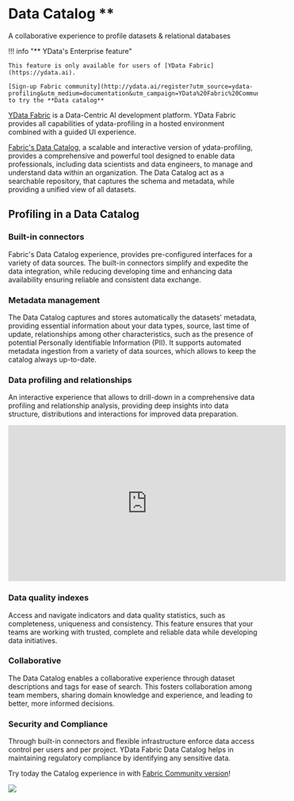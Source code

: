 # Data Catalog **
A collaborative experience to profile datasets & relational databases

!!! info "** YData's Enterprise feature"
    
    This feature is only available for users of [YData Fabric](https://ydata.ai).

    [Sign-up Fabric community](http://ydata.ai/register?utm_source=ydata-profiling&utm_medium=documentation&utm_campaign=YData%20Fabric%20Community) to try the **Data catalog**

[YData Fabric](https://ydata.ai/products/fabric) is a Data-Centric AI
development platform. YData Fabric provides all capabilities of
ydata-profiling in a hosted environment combined with a guided UI
experience.

[Fabric's Data Catalog](https://ydata.ai/products/data_catalog), 
a scalable and interactive version of ydata-profiling,
provides a comprehensive and powerful tool designed to enable data
professionals, including data scientists and data engineers, to manage
and understand data within an organization. The Data Catalog act as a
searchable repository, that captures the schema and metadata, while
providing a unified view of all datasets.

## Profiling in a Data Catalog

### Built-in connectors

Fabric's Data Catalog experience, provides pre-configured interfaces
for a variety of data sources. The built-in connectors simplify and
expedite the data integration, while reducing developing time and
enhancing data availability ensuring reliable and consistent data
exchange.

### Metadata management

The Data Catalog captures and stores automatically the datasets'
metadata, providing essential information about your data types, source,
last time of update, relationships among other characteristics, such as
the presence of potential Personally identifiable Information (PII). It
supports automated metadata ingestion from a variety of data sources,
which allows to keep the catalog always up-to-date.

### Data profiling and relationships

An interactive experience that allows to drill-down in a comprehensive data profiling
and relationship analysis, providing deep insights into data structure,
distributions and interactions for improved data preparation.

<p style="text-align:center;">
<iframe width="560" height="315" src="https://www.youtube.com/embed/9EupCg5YQLE?si=Tuu68p6sj_RzxTBn&amp;clip=UgkxGNvIAcxUiqBSepTZzP2-4evffzjU7aHX&amp;clipt=EJbiBxinoAg" title="YouTube video player" frameborder="0" allow="accelerometer; autoplay; clipboard-write; encrypted-media; gyroscope; picture-in-picture; web-share" allowfullscreen></iframe>
</p>

### Data quality indexes 

Access and navigate indicators and data quality statistics, such as completeness, uniqueness
and consistency. This feature ensures that your teams are working with
trusted, complete and reliable data while developing data initiatives.

### Collaborative

The Data Catalog enables a collaborative experience through dataset
descriptions and tags for ease of search. This fosters collaboration
among team members, sharing domain knowledge and experience, and leading
to better, more informed decisions.

### Security and Compliance 
Through built-in connectors and flexible infrastructure enforce data access control per
users and per project. YData Fabric Data Catalog helps in maintaining
regulatory compliance by identifying any sensitive data.

Try today the Catalog experience in with [Fabric Community
version](http://ydata.ai/register?utm_source=ydata-profiling&utm_medium=documentation&utm_campaign=YData%20Fabric%20Community)!

<img referrerpolicy="no-referrer-when-downgrade" src="https://static.scarf.sh/a.png?x-pxid=2d9fcb48-0fa6-43d8-a0ba-fdad344050fd" />